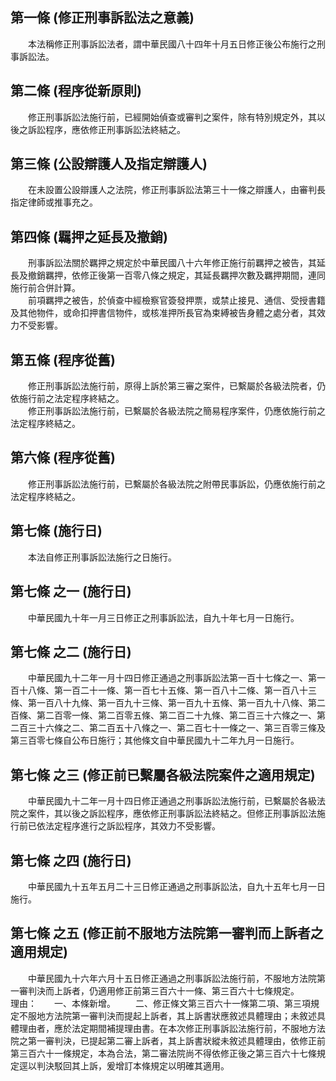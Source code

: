 第一條 (修正刑事訴訟法之意義)
-----------------------------
　　本法稱修正刑事訴訟法者，謂中華民國八十四年十月五日修正後公布施行之刑事訴訟法。  


第二條 (程序從新原則)
---------------------
　　修正刑事訴訟法施行前，已經開始偵查或審判之案件，除有特別規定外，其以後之訴訟程序，應依修正刑事訴訟法終結之。  


第三條 (公設辯護人及指定辯護人)
-------------------------------
　　在未設置公設辯護人之法院，修正刑事訴訟法第三十一條之辯護人，由審判長指定律師或推事充之。  


第四條 (羈押之延長及撤銷)
-------------------------
　　刑事訴訟法關於羈押之規定於中華民國八十六年修正施行前羈押之被告，其延長及撤銷羈押，依修正後第一百零八條之規定，其延長羈押次數及羈押期間，連同施行前合併計算。  
　　前項羈押之被告，於偵查中經檢察官簽發押票，或禁止接見、通信、受授書籍及其他物件，或命扣押書信物件，或核准押所長官為束縛被告身體之處分者，其效力不受影響。  


第五條 (程序從舊)
-----------------
　　修正刑事訴訟法施行前，原得上訴於第三審之案件，已繫屬於各級法院者，仍依施行前之法定程序終結之。  
　　修正刑事訴訟法施行前，已繫屬於各級法院之簡易程序案件，仍應依施行前之法定程序終結之。  


第六條 (程序從舊)
-----------------
　　修正刑事訴訟法施行前，已繫屬於各級法院之附帶民事訴訟，仍應依施行前之法定程序終結之。  


第七條 (施行日)
---------------
　　本法自修正刑事訴訟法施行之日施行。  


第七條 之一 (施行日)
--------------------
　　中華民國九十年一月三日修正之刑事訴訟法，自九十年七月一日施行。  


第七條 之二 (施行日)
--------------------
　　中華民國九十二年一月十四日修正通過之刑事訴訟法第一百十七條之一、第一百十八條、第一百二十一條、第一百七十五條、第一百八十二條、第一百八十三條、第一百八十九條、第一百九十三條、第一百九十五條、第一百九十八條、第二百條、第二百零一條、第二百零五條、第二百二十九條、第二百三十六條之一、第二百三十六條之二、第二百五十八條之一、第二百七十一條之一、第三百零三條及第三百零七條自公布日施行；其他條文自中華民國九十二年九月一日施行。  


第七條 之三 (修正前已繫屬各級法院案件之適用規定)
------------------------------------------------
　　中華民國九十二年一月十四日修正通過之刑事訴訟法施行前，已繫屬於各級法院之案件，其以後之訴訟程序，應依修正刑事訴訟法終結之。但修正刑事訴訟法施行前已依法定程序進行之訴訟程序，其效力不受影響。  


第七條 之四 (施行日)
--------------------
　　中華民國九十五年五月二十三日修正通過之刑事訴訟法，自九十五年七月一日施行。  


第七條 之五 (修正前不服地方法院第一審判而上訴者之適用規定)
----------------------------------------------------------
　　中華民國九十六年六月十五日修正通過之刑事訴訟法施行前，不服地方法院第一審判決而上訴者，仍適用修正前第三百六十一條、第三百六十七條規定。  
理由：　　一、本條新增。
　　二、修正條文第三百六十一條第二項、第三項規定不服地方法院第一審判決而提起上訴者，其上訴書狀應敘述具體理由；未敘述具體理由者，應於法定期間補提理由書。在本次修正刑事訴訟法施行前，不服地方法院之第一審判決，已提起第二審上訴者，其上訴書狀縱未敘述具體理由，依修正前第三百六十一條規定，本為合法，第二審法院尚不得依修正後之第三百六十七條規定逕以判決駁回其上訴，爰增訂本條規定以明確其適用。